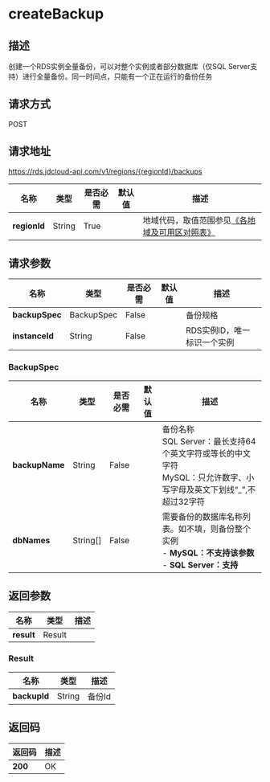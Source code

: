 # createBackup


## 描述
创建一个RDS实例全量备份，可以对整个实例或者部分数据库（仅SQL Server支持）进行全量备份。同一时间点，只能有一个正在运行的备份任务

## 请求方式
POST

## 请求地址
https://rds.jdcloud-api.com/v1/regions/{regionId}/backups

|名称|类型|是否必需|默认值|描述|
|---|---|---|---|---|
|**regionId**|String|True| |地域代码，取值范围参见[《各地域及可用区对照表》](../Enum-Definitions/Regions-AZ.md)|

## 请求参数
|名称|类型|是否必需|默认值|描述|
|---|---|---|---|---|
|**backupSpec**|BackupSpec|False| |备份规格|
|**instanceId**|String|False| |RDS实例ID，唯一标识一个实例|

### BackupSpec
|名称|类型|是否必需|默认值|描述|
|---|---|---|---|---|
|**backupName**|String|False| |备份名称<br>SQL Server：最长支持64个英文字符或等长的中文字符<br>MySQL：只允许数字、小写字母及英文下划线“_”,不超过32字符|
|**dbNames**|String[]|False| |需要备份的数据库名称列表。如不填，则备份整个实例<br>- **MySQL：不支持该参数**<br>- **SQL Server：支持**|

## 返回参数
|名称|类型|描述|
|---|---|---|
|**result**|Result| |

### Result
|名称|类型|描述|
|---|---|---|
|**backupId**|String|备份Id|

## 返回码
|返回码|描述|
|---|---|
|**200**|OK|

